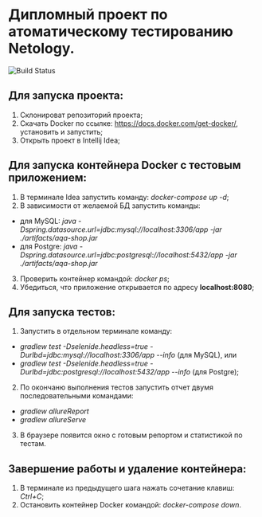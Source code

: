 # Дипломный проект по атоматическому тестированию Netology. 
![Build Status](https://github.com/AlexandraOwl/netologyDiplomaProject/actions/workflows/gradle.yml/badge.svg)

## Для запуска проекта:
1. Склонироват репозиторий проекта;
2. Скачать Docker по ссылке: https://docs.docker.com/get-docker/, установить и запустить;
3. Открыть проект в Intellij Idea;

## Для запуска контейнера Docker с тестовым приложением:
1. В терминале Idea запустить команду: *docker-compose up -d*;
2. В зависимости от желаемой БД запустить команды: 
- для MySQL: *java -Dspring.datasource.url=jdbc:mysql://localhost:3306/app -jar ./artifacts/aqa-shop.jar*
- для Postgre: *java -Dspring.datasource.url=jdbc:postgresql://localhost:5432/app -jar ./artifacts/aqa-shop.jar*
3. Проверить контейнер командой: *docker ps*;
4. Убедиться, что приложение открывается по адресу **localhost:8080**;

## Для запуска тестов:
1. Запустить в отдельном терминале команду: 
- *gradlew test -Dselenide.headless=true -Durlbd=jdbc:mysql://localhost:3306/app --info* (для MySQL), 
или 
- *gradlew test -Dselenide.headless=true -Durlbd=jdbc:postgresql://localhost:5432/app --info* (для Postgre);
2. По окончаню выполнения тестов запустить отчет двумя последовательными командами:
- *gradlew allureReport*
- *gradlew allureServe*
3. В браузере появится окно с готовым репортом и статистикой по тестам.

## Завершение работы и удаление контейнера:
1. В терминале из предыдущего шага нажать сочетание клавиш: *Ctrl+C*;
2. Остановить контейнер Docker командой: *docker-compose down*.
